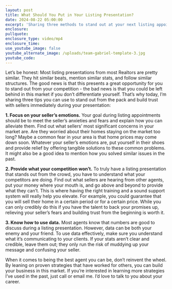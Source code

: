 ```yaml
---
layout: post
title: What Should You Put in Your Listing Presentation?
date: 2024-08-22 05:00:00
excerpt: 'Sharing three methods to stand out at your next listing appointment. '
enclosure:
pullquote:
enclosure_type: video/mp4
enclosure_time:
use_youtube_image: false
youtube_alternate_image: /uploads/team-gabriel-template-3.jpg
youtube_code:
---
```

Let’s be honest: Most listing presentations from most Realtors are pretty similar. They hit similar beats, mention similar stats, and follow similar structures. The good news is that this presents a great opportunity for you to stand out from your competition - the bad news is that you could be left behind in this market if you don’t differentiate yourself. That’s why today, I’m sharing three tips you can use to stand out from the pack and build trust with sellers immediately during your presentation:

**1\. Focus on your seller’s emotions.** Your goal during listing appointments should be to meet the seller’s anxieties and fears and explain how you can alleviate them. Find out what sellers’ most significant concerns in your market are. Are they worried about their homes staying on the market too long? Maybe a common fear in your area is that home prices may come down soon. Whatever your seller’s emotions are, put yourself in their shoes and provide relief by offering tangible solutions to these common problems. It might also be a good idea to mention how you solved similar issues in the past.

**2\. Provide what your competition won’t.** To truly have a listing presentation that stands out from the crowd, you have to understand what your competitors are doing. Find out what sellers are hearing from other agents, put your money where your mouth is, and go above and beyond to provide what they can’t. This is where having the right training and a sound support system will really help you elevate. For example, you could guarantee that you will sell their home in a certain period or for a certain price. While you can only credibly do this if you have the talent to back your promises up, relieving your seller’s fears and building trust from the beginning is worth it.

**3\. Know how to use data.** Most agents know that numbers are good to discuss during a listing presentation. However, data can be both your enemy and your friend. To use data effectively, make sure you understand what it’s communicating to your clients. If your stats aren’t clear and credible, leave them out; they only run the risk of muddying up your message and confusing your seller.

When it comes to being the best agent you can be, don’t reinvent the wheel. By leaning on proven strategies that have worked for others, you can build your business in this market. If you’re interested in learning more strategies I’ve used in the past, just call or email me. I’d love to talk to you about your career.